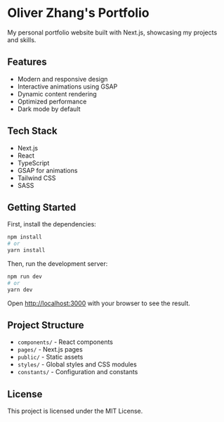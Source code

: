 # Oliver Zhang's Portfolio

My personal portfolio website built with Next.js, showcasing my projects and skills.

## Features

- Modern and responsive design
- Interactive animations using GSAP
- Dynamic content rendering
- Optimized performance
- Dark mode by default

## Tech Stack

- Next.js
- React
- TypeScript
- GSAP for animations
- Tailwind CSS
- SASS

## Getting Started

First, install the dependencies:

```bash
npm install
# or
yarn install
```

Then, run the development server:

```bash
npm run dev
# or
yarn dev
```

Open [http://localhost:3000](http://localhost:3000) with your browser to see the result.

## Project Structure

- `components/` - React components
- `pages/` - Next.js pages
- `public/` - Static assets
- `styles/` - Global styles and CSS modules
- `constants/` - Configuration and constants

## License

This project is licensed under the MIT License.